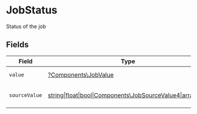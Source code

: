 # JobStatus

Status of the job


## Fields

| Field                                                                                                | Type                                                                                                 | Required                                                                                             | Description                                                                                          | Example                                                                                              |
| ---------------------------------------------------------------------------------------------------- | ---------------------------------------------------------------------------------------------------- | ---------------------------------------------------------------------------------------------------- | ---------------------------------------------------------------------------------------------------- | ---------------------------------------------------------------------------------------------------- |
| `value`                                                                                              | [?Components\JobValue](../../Models/Components/JobValue.md)                                          | :heavy_minus_sign:                                                                                   | The status of the job.                                                                               | published                                                                                            |
| `sourceValue`                                                                                        | [string\|float\|bool\|Components\JobSourceValue4\|array\|null](../../Models/Components/JobSourceValue.md) | :heavy_minus_sign:                                                                                   | The source value of the job status.                                                                  | Published                                                                                            |